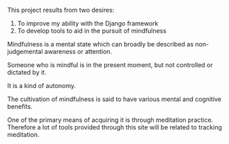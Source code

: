 This project results from two desires:
1) To improve my ability with the Django framework
2) To develop tools to aid in the pursuit of mindfulness

Mindfulness is a mental state which can broadly be described as non-judgemental awareness or attention.

Someone who is mindful is in the present moment, but not controlled or dictated by it.

It is a kind of autonomy.

The cultivation of mindfulness is said to have various mental and cognitive benefits.

One of the primary means of acquiring it is through meditation practice. Therefore a lot of tools provided through this site will be related to tracking meditation.